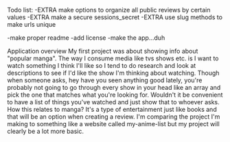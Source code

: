 Todo list:
-EXTRA make options to organize all public reviews by certain values
-EXTRA make a secure sessions_secret
-EXTRA use slug methods to make urls unique

-make proper readme
-add license
-make the app...duh

Application overview
My first project was about showing info about "popular manga". 
The way I consume media like tvs shows etc. is I want to watch something I think I'll like so I tend to do research and look at descriptions to see if I'd like the show I'm thinking about watching. Though when someone asks, hey have you seen anything good lately, you're probably not going to go through every show in your head like an array and pick the one that matches what you're looking for. Wouldn't it be convenient to have a list of things you've watched and just show that to whoever asks. How this relates to manga? It's a type of entertainment just like books and that will be an option when creating a review. I'm comparing the project I'm making to something like a website called my-anime-list but my project will clearly be a lot more basic.
